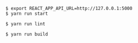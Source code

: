 ```
$ export REACT_APP_API_URL=http://127.0.0.1:5000
$ yarn run start
```

```
$ yarn run lint
```

```
$ yarn run build
```
